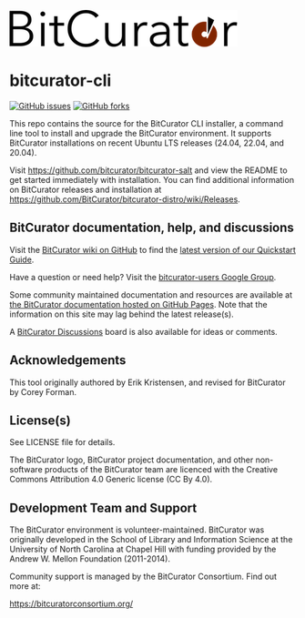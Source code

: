 ![Logo](https://github.com/BitCurator/bitcurator.github.io/blob/main/logos/BitCurator-Basic-400px.png)

# bitcurator-cli

[![GitHub issues](https://img.shields.io/github/issues/bitcurator/bitcurator-salt.svg)](https://github.com/bitcurator/bitcurator-salt/issues)
[![GitHub forks](https://img.shields.io/github/forks/bitcurator/bitcurator-salt.svg)](https://github.com/bitcurator/bitcurator-salt/network)

This repo contains the source for the BitCurator CLI installer, a command line tool to install and upgrade the BitCurator environment. It supports BitCurator installations on recent Ubuntu LTS releases (24.04, 22.04, and 20.04).

Visit https://github.com/bitcurator/bitcurator-salt and view the README to get started immediately with installation. You can find additional information on BitCurator releases and installation at https://github.com/BitCurator/bitcurator-distro/wiki/Releases. 

## BitCurator documentation, help, and discussions

Visit the [BitCurator wiki on GitHub](https://github.com/BitCurator/bitcurator-distro/wiki/Releases) to find the [latest version of our Quickstart Guide](https://github.com/BitCurator/bitcurator-distro/wiki/Releases#quickstart-guide).

Have a question or need help? Visit the [bitcurator-users Google Group](https://groups.google.com/d/forum/bitcurator-users).

Some community maintained documentation and resources are available at [the BitCurator documentation hosted on GitHub Pages](https://bitcurator.github.io/documentation/). Note that the information on this site may lag behind the latest release(s).

A [BitCurator Discussions](https://github.com/orgs/BitCurator/discussions) board is also available for ideas or comments.

## Acknowledgements

This tool originally authored by Erik Kristensen, and revised for BitCurator by Corey Forman.

## License(s)

See LICENSE file for details. 

The BitCurator logo, BitCurator project documentation, and other non-software products of the BitCurator team are licenced with the Creative Commons Attribution 4.0 Generic license (CC By 4.0).

## Development Team and Support

The BitCurator environment is volunteer-maintained. BitCurator was originally developed in the School of Library and Information Science at the University of North Carolina at Chapel Hill with funding provided by the Andrew W. Mellon Foundation (2011-2014).

Community support is managed by the BitCurator Consortium. Find out more at:

https://bitcuratorconsortium.org/


